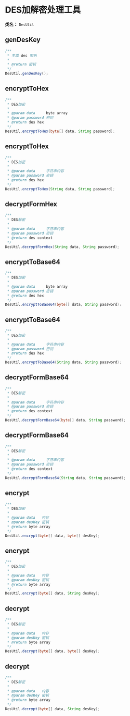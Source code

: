 #  DES加解密处理工具
**类名：** `DesUtil`

## genDesKey
```java
/**
 * 生成 des 密钥
 *
 * @return 密钥
 */
DesUtil.genDesKey();
```

## encryptToHex
```java
/**
 * DES加密
 *
 * @param data     byte array
 * @param password 密钥
 * @return des hex
 */
DesUtil.encryptToHex(byte[] data, String password);
```

## encryptToHex
```java
/**
 * DES加密
 *
 * @param data     字符串内容
 * @param password 密钥
 * @return des hex
 */
DesUtil.encryptToHex(String data, String password);
```

## decryptFormHex
```java
/**
 * DES解密
 *
 * @param data     字符串内容
 * @param password 密钥
 * @return des context
 */
DesUtil.decryptFormHex(String data, String password);
```

## encryptToBase64
```java
/**
 * DES加密
 *
 * @param data     byte array
 * @param password 密钥
 * @return des hex
 */
DesUtil.encryptToBase64(byte[] data, String password);
```

## encryptToBase64
```java
/**
 * DES加密
 *
 * @param data     字符串内容
 * @param password 密钥
 * @return des hex
 */
DesUtil.encryptToBase64(String data, String password);
```

## decryptFormBase64
```java
/**
 * DES解密
 *
 * @param data     字符串内容
 * @param password 密钥
 * @return des context
 */
DesUtil.decryptFormBase64(byte[] data, String password);
```

## decryptFormBase64
```java
/**
 * DES解密
 *
 * @param data     字符串内容
 * @param password 密钥
 * @return des context
 */
DesUtil.decryptFormBase64(String data, String password);
```

## encrypt
```java
/**
 * DES加密
 *
 * @param data   内容
 * @param desKey 密钥
 * @return byte array
 */
DesUtil.encrypt(byte[] data, byte[] desKey);
```

## encrypt
```java
/**
 * DES加密
 *
 * @param data   内容
 * @param desKey 密钥
 * @return byte array
 */
DesUtil.encrypt(byte[] data, String desKey);
```

## decrypt
```java
/**
 * DES解密
 *
 * @param data   内容
 * @param desKey 密钥
 * @return byte array
 */
DesUtil.decrypt(byte[] data, byte[] desKey);
```

## decrypt
```java
/**
 * DES解密
 *
 * @param data   内容
 * @param desKey 密钥
 * @return byte array
 */
DesUtil.decrypt(byte[] data, String desKey);
```

